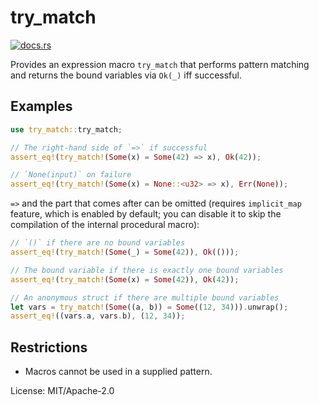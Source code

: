 # try_match

[<img src="https://docs.rs/try_match/badge.svg" alt="docs.rs">](https://docs.rs/try_match/)

Provides an expression macro `try_match` that performs pattern
matching and returns the bound variables via `Ok(_)` iff successful.

## Examples

```rust
use try_match::try_match;

// The right-hand side of `=>` if successful
assert_eq!(try_match!(Some(x) = Some(42) => x), Ok(42));

// `None(input)` on failure
assert_eq!(try_match!(Some(x) = None::<u32> => x), Err(None));
```

`=>` and the part that comes after can be omitted (requires `implicit_map`
feature, which is enabled by default; you can disable it to skip the
compilation of the internal procedural macro):

```rust
// `()` if there are no bound variables
assert_eq!(try_match!(Some(_) = Some(42)), Ok(()));

// The bound variable if there is exactly one bound variables
assert_eq!(try_match!(Some(x) = Some(42)), Ok(42));

// An anonymous struct if there are multiple bound variables
let vars = try_match!(Some((a, b)) = Some((12, 34))).unwrap();
assert_eq!((vars.a, vars.b), (12, 34));
```

## Restrictions

 - Macros cannot be used in a supplied pattern.


License: MIT/Apache-2.0
